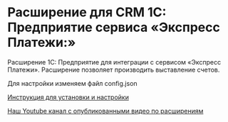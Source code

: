 # Расширение для CRM 1С: Предприятие сервиса «Экспресс Платежи:»
 Расширение 1С: Предприятие для интеграции с сервисом «Экспресс Платежи». Расширение позволяет производить выставление счетов.

 Для настройки изменяем файл config.json
 
 <a href="https://express-pay.by/extensions/1s-enterprise/erip">Инструкция для установки и настройки</a>
 
 <a href="https://www.youtube.com/c/express-pay-by">Наш Youtube канал с опубликованными видео по расширениям</a>